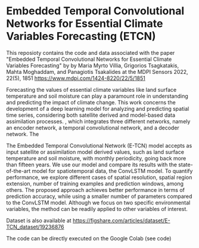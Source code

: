 # Embedded Temporal Convolutional Networks for Essential Climate Variables Forecasting (ETCN)
This reposioty contains the code and data associated with the paper "Embedded Temporal Convolutional Networks for Essential Climate Variables Forecasting" 
by by Maria Myrto Villia, Grigorios Tsagkatakis, Mahta Moghaddam, and Panagiotis Tsakalides at the MDPI Sensors 2022, 22(5), 1851
https://www.mdpi.com/1424-8220/22/5/1851


Forecasting the values of essential climate variables like land surface temperature and soil moisture can play a paramount role in understanding and predicting the impact of climate change. This work concerns the development of a deep learning model for analyzing and predicting spatial time series, considering both satellite derived and model-based data assimilation processes. 
, which integrates three different networks, namely an encoder network, a temporal convolutional network, and a decoder network. The 


The Embedded Temporal Convolutional Network (E-TCN) model accepts as input satellite or assimilation model derived values, such as land surface temperature and soil moisture, with monthly periodicity, going back more than fifteen years. We use our model and compare its results with the state-of-the-art model for spatiotemporal data, the ConvLSTM model. To quantify performance, we explore different cases of spatial resolution, spatial region extension, number of training examples and prediction windows, among others. The proposed approach achieves better performance in terms of prediction accuracy, while using a smaller number of parameters compared to the ConvLSTM model. Although we focus on two specific environmental variables, the method can be readily applied to other variables of interest.

Dataset is also available at https://figshare.com/articles/dataset/E-TCN_dataset/19236876

The code can be directly executed on the Google Colab (see code)

